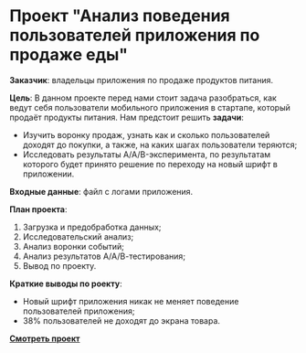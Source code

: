 # Проект "Анализ поведения пользователей приложения по продаже еды" 

**Заказчик**: владельцы приложения по продаже продуктов питания.

**Цель**: В данном проекте перед нами стоит задача разобраться, как ведут себя пользователи мобильного приложения в стартапе, который продаёт продукты питания. Нам предстоит решить **задачи**:

 - Изучить воронку продаж, узнать как и сколько пользователей доходят до покупки, а также, на каких шагах пользователи теряются;
 - Исследовать результаты A/A/B-эксперимента, по результатам которого будет принято решение по переходу на новый шрифт в приложении.

**Входные данные**: файл с логами приложения.

**План проекта**:

 1. Загрузка и предобработка данных;
 2. Исследовательский анализ;
 3. Анализ воронки событий;
 4. Анализ результатов А/А/В-тестирования;
 5. Вывод по проекту.

**Краткие выводы по роекту**:

 - Новый шрифт приложения никак не меняет поведение пользователей приложения;
 - 38% пользователей не доходят до экрана товара.


**[Смотреть проект](https://github.com/Alie-in-Wonderland/data-analyst-projects/blob/main/%D0%90%D0%BD%D0%B0%D0%BB%D0%B8%D0%B7%20%D0%BF%D0%BE%D0%B2%D0%B5%D0%B4%D0%B5%D0%BD%D0%B8%D1%8F%20%D0%BF%D0%BE%D0%BB%D1%8C%D0%B7%D0%BE%D0%B2%D0%B0%D1%82%D0%B5%D0%BB%D0%B5%D0%B9%20%D0%BF%D1%80%D0%B8%D0%BB%D0%BE%D0%B6%D0%B5%D0%BD%D0%B8%D1%8F%20%D0%BF%D0%BE%20%D0%BF%D1%80%D0%BE%D0%B4%D0%B0%D0%B6%D0%B5%20%D0%B5%D0%B4%D1%8B/food%20selling%20app.ipynb)**
